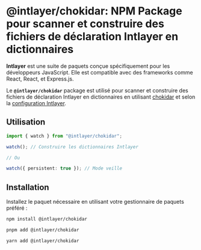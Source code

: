 # @intlayer/chokidar: NPM Package pour scanner et construire des fichiers de déclaration Intlayer en dictionnaires

**Intlayer** est une suite de paquets conçue spécifiquement pour les développeurs JavaScript. Elle est compatible avec des frameworks comme React, React, et Express.js.

Le **`@intlayer/chokidar`** package est utilisé pour scanner et construire des fichiers de déclaration Intlayer en dictionnaires en utilisant [chokidar](https://github.com/paulmillr/chokidar) et selon la [configuration Intlayer](https://github.com/aymericzip/intlayer/blob/main/docs/fr/configuration.md).

## Utilisation

```ts
import { watch } from "@intlayer/chokidar";

watch(); // Construire les dictionnaires Intlayer

// Ou

watch({ persistent: true }); // Mode veille
```

## Installation

Installez le paquet nécessaire en utilisant votre gestionnaire de paquets préféré :

```bash packageManager="npm"
npm install @intlayer/chokidar
```

```bash packageManager="pnpm"
pnpm add @intlayer/chokidar
```

```bash packageManager="yarn"
yarn add @intlayer/chokidar
```
